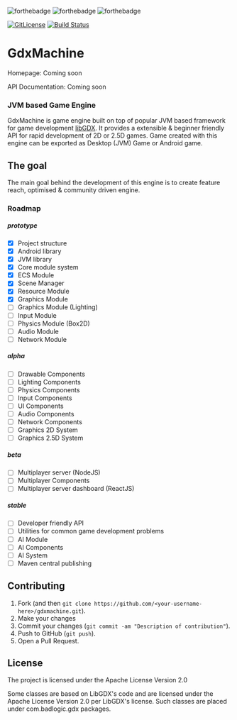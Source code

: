 ![forthebadge](https://forthebadge.com/images/badges/built-with-love.svg)
![forthebadge](https://forthebadge.com/images/badges/no-ragrets.svg)
![forthebadge](https://forthebadge.com/images/badges/gluten-free.svg)

[![GitLicense](https://gitlicense.com/badge/disgraded/gdxmachine)](https://gitlicense.com/license/disgraded/gdxmachine)
[![Build Status](https://travis-ci.com/kalevski/gdxmachine.svg?branch=master)](https://travis-ci.com/kalevski/gdxmachine)

# GdxMachine

Homepage: Coming soon

API Documentation: Coming soon

### JVM based Game Engine
GdxMachine is game engine built on top of popular JVM based framework for game development
[libGDX](https://libgdx.badlogicgames.com/).
It provides a extensible & beginner friendly API for rapid development of 2D or 2.5D games. Game created with this
engine can be exported as Desktop (JVM) Game or Android game.

## The goal
The main goal behind the development of this engine is to create feature reach, optimised & community driven engine. 

### Roadmap
##### prototype
- [x] Project structure
- [x] Android library
- [x] JVM library
- [x] Core module system
- [x] ECS Module
- [x] Scene Manager
- [x] Resource Module
- [x] Graphics Module
- [ ] Graphics Module (Lighting)
- [ ] Input Module
- [ ] Physics Module (Box2D)
- [ ] Audio Module
- [ ] Network Module
##### alpha
- [ ] Drawable Components
- [ ] Lighting Components
- [ ] Physics Components
- [ ] Input Components
- [ ] UI Components
- [ ] Audio Components
- [ ] Network Components
- [ ] Graphics 2D System
- [ ] Graphics 2.5D System
##### beta
- [ ] Multiplayer server (NodeJS)
- [ ] Multiplayer Components
- [ ] Multiplayer server dashboard (ReactJS)
##### stable
- [ ] Developer friendly API
- [ ] Utilities for common game development problems
- [ ] AI Module
- [ ] AI Components
- [ ] AI System
- [ ] Maven central publishing

## Contributing

1. Fork (and then `git clone https://github.com/<your-username-here>/gdxmachine.git`).
2. Make your changes
3. Commit your changes (`git commit -am "Description of contribution"`).
4. Push to GitHub (`git push`).
5. Open a Pull Request.

## License
The project is licensed under the Apache License Version 2.0

Some classes are based on LibGDX's code and are licensed under the Apache License Version 2.0 per LibGDX's license. Such classes are placed under com.badlogic.gdx packages.